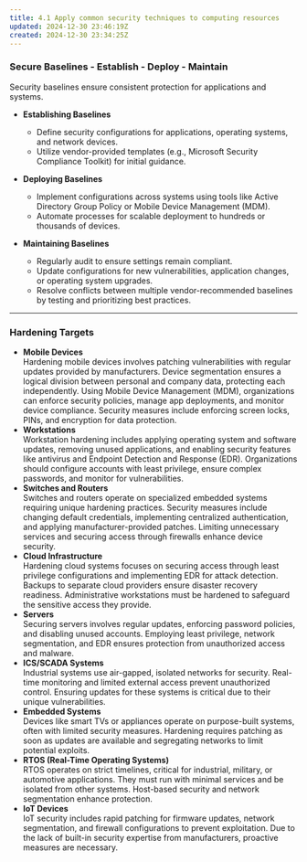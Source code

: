 ```yaml
---
title: 4.1 Apply common security techniques to computing resources
updated: 2024-12-30 23:46:19Z
created: 2024-12-30 23:34:25Z
---
```


### **Secure Baselines - Establish - Deploy - Maintain**

Security baselines ensure consistent protection for applications and systems.

- **Establishing Baselines**
    
    - Define security configurations for applications, operating systems, and network devices.
    - Utilize vendor-provided templates (e.g., Microsoft Security Compliance Toolkit) for initial guidance.
- **Deploying Baselines**
    
    - Implement configurations across systems using tools like Active Directory Group Policy or Mobile Device Management (MDM).
    - Automate processes for scalable deployment to hundreds or thousands of devices.
- **Maintaining Baselines**
    
    - Regularly audit to ensure settings remain compliant.
    - Update configurations for new vulnerabilities, application changes, or operating system upgrades.
    - Resolve conflicts between multiple vendor-recommended baselines by testing and prioritizing best practices.

* * *

### **Hardening Targets**

- **Mobile Devices**  
    Hardening mobile devices involves patching vulnerabilities with regular updates provided by manufacturers. Device segmentation ensures a logical division between personal and company data, protecting each independently. Using Mobile Device Management (MDM), organizations can enforce security policies, manage app deployments, and monitor device compliance. Security measures include enforcing screen locks, PINs, and encryption for data protection.
- **Workstations**  
    Workstation hardening includes applying operating system and software updates, removing unused applications, and enabling security features like antivirus and Endpoint Detection and Response (EDR). Organizations should configure accounts with least privilege, ensure complex passwords, and monitor for vulnerabilities.
- **Switches and Routers**  
    Switches and routers operate on specialized embedded systems requiring unique hardening practices. Security measures include changing default credentials, implementing centralized authentication, and applying manufacturer-provided patches. Limiting unnecessary services and securing access through firewalls enhance device security.
- **Cloud Infrastructure**  
    Hardening cloud systems focuses on securing access through least privilege configurations and implementing EDR for attack detection. Backups to separate cloud providers ensure disaster recovery readiness. Administrative workstations must be hardened to safeguard the sensitive access they provide.
- **Servers**  
    Securing servers involves regular updates, enforcing password policies, and disabling unused accounts. Employing least privilege, network segmentation, and EDR ensures protection from unauthorized access and malware.
- **ICS/SCADA Systems**  
    Industrial systems use air-gapped, isolated networks for security. Real-time monitoring and limited external access prevent unauthorized control. Ensuring updates for these systems is critical due to their unique vulnerabilities.
- **Embedded Systems**  
    Devices like smart TVs or appliances operate on purpose-built systems, often with limited security measures. Hardening requires patching as soon as updates are available and segregating networks to limit potential exploits.
- **RTOS (Real-Time Operating Systems)**  
    RTOS operates on strict timelines, critical for industrial, military, or automotive applications. They must run with minimal services and be isolated from other systems. Host-based security and network segmentation enhance protection.
- **IoT Devices**  
    IoT security includes rapid patching for firmware updates, network segmentation, and firewall configurations to prevent exploitation. Due to the lack of built-in security expertise from manufacturers, proactive measures are necessary.